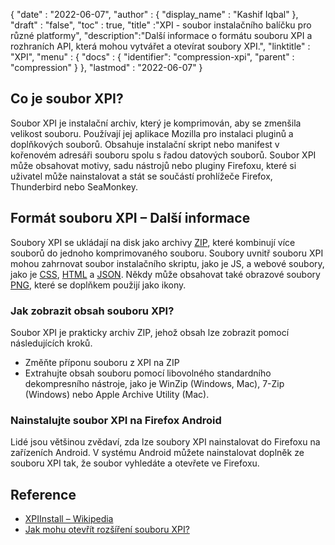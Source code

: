 {
  "date" : "2022-06-07",
  "author" : {
    "display_name" : "Kashif Iqbal"
},
  "draft" : "false",
  "toc" : true,
  "title" :"XPI - soubor instalačního balíčku pro různé platformy",
  "description":"Další informace o formátu souboru XPI a rozhraních API, která mohou vytvářet a otevírat soubory XPI.",
  "linktitle" : "XPI",
  "menu" : {
    "docs" : {
    "identifier": "compression-xpi",
      "parent" : "compression"
}
},
  "lastmod" : "2022-06-07"
}

## Co je soubor XPI?

Soubor XPI je instalační archiv, který je komprimován, aby se zmenšila velikost souboru. Používají jej aplikace Mozilla pro instalaci pluginů a doplňkových souborů. Obsahuje instalační skript nebo manifest v kořenovém adresáři souboru spolu s řadou datových souborů. Soubor XPI může obsahovat motivy, sadu nástrojů nebo pluginy Firefoxu, které si uživatel může nainstalovat a stát se součástí prohlížeče Firefox, Thunderbird nebo SeaMonkey.

## Formát souboru XPI – Další informace

Soubory XPI se ukládají na disk jako archivy [ZIP](/cs/compression/zip/), které kombinují více souborů do jednoho komprimovaného souboru. Soubory uvnitř souboru XPI mohou zahrnovat soubor instalačního skriptu, jako je JS, a webové soubory, jako je [CSS](/cs/web/css/), [HTML](/cs/web/html/) a [JSON](/cs/web/json/ ). Někdy může obsahovat také obrazové soubory [PNG](/cs/image/png/), které se doplňkem použijí jako ikony.

### Jak zobrazit obsah souboru XPI?

Soubor XPI je prakticky archiv ZIP, jehož obsah lze zobrazit pomocí následujících kroků.

* Změňte příponu souboru z XPI na ZIP
* Extrahujte obsah souboru pomocí libovolného standardního dekompresního nástroje, jako je WinZip (Windows, Mac), 7-Zip (Windows) nebo Apple Archive Utility (Mac).

### Nainstalujte soubor XPI na Firefox Android

Lidé jsou většinou zvědaví, zda lze soubory XPI nainstalovat do Firefoxu na zařízeních Android. V systému Android můžete nainstalovat doplněk ze souboru XPI tak, že soubor vyhledáte a otevřete ve Firefoxu.

## Reference

* [XPIInstall – Wikipedia](https://en.wikipedia.org/wiki/XPInstall)
* [Jak mohu otevřít rozšíření souboru XPI?](https://support.mozilla.org/en-US/questions/1009049)

